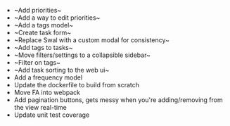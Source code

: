 - ~Add priorities~
- ~Add a way to edit priorities~
- ~Add a tags model~
- ~Create task form~
- ~Replace Swal with a custom modal for consistency~
- ~Add tags to tasks~
- ~Move filters/settings to a collapsible sidebar~
- ~Filter on tags~
- ~Add task sorting to the web ui~
- Add a frequency model
- Update the dockerfile to build from scratch
- Move FA into webpack
- Add pagination buttons, gets messy when you're adding/removing from the view real-time
- Update unit test coverage
